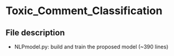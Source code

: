 # Toxic_Comment_Classification

## File description
- NLPmodel.py: build and train the proposed model (~390 lines)
